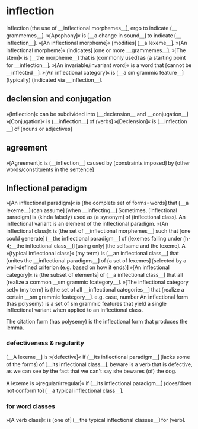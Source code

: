 # inflection

Inflection  ⟮the use of ＿inflectional morphemes＿⟯, ergo to indicate ⟮＿grammemes＿⟯.
»⟮Apophony⟯« is ⟮＿a change in sound＿⟯ to indicate ⟮＿inflection＿⟯.
»⟮An inflectional morpheme⟯« ⟮modifies⟯ ⟮＿a lexeme＿⟯.
»⟮An inflectional morpheme⟯« ⟮indicates⟯ ⟮one or more ＿grammemes＿⟯.
»⟮The stem⟯« is ⟮＿the morpheme＿⟯ that is ⟮commonly used⟯ as ⟮a starting point for ＿inflection＿⟯.
»⟮An invariable/invariant word⟯« is a word that ⟮cannot be ＿inflected＿⟯.
»⟮An inflectional category⟯« is ⟮＿a sm grammic feature＿⟯ (typically) ⟮indicated via ＿inflection＿⟯.

## declension and conjugation

»⟮Inflection⟯« can be subdivided into ⟮＿declension＿ and ＿conjugation＿⟯
»⟮Conjugation⟯« is ⟮＿inflection＿⟯ of ⟮verbs⟯
»⟮Declension⟯« is ⟮＿inflection＿⟯ of ⟮nouns or adjectives⟯

## agreement

»⟮Agreement⟯« is ⟮＿inflection＿⟯ caused by ⟮constraints imposed⟯ by ⟮other words/constituents in the sentence⟯

## Inflectional paradigm

»⟮An inflectional paradigm⟯« is ⟮the complete set of forms=words⟯ that ⟮＿a lexeme＿⟯ ⟮can assume⟯ ⟮when ＿inflecting＿⟯
Sometimes, ⟮inflectional paradigm⟯ is (kinda falsely) used as ⟮a synonym⟯ of ⟮inflectional class⟯.
An inflectional variant is an element of the inflectional paradigm.
»⟮An inflectional class⟯« is ⟮the set of ＿inflectional morphemes＿⟯ such that ⟮one could generate⟯ ⟮＿the inflectional paradigm＿⟯ of ⟮lexemes falling under ⟮h-4;＿the inflectional class＿⟯⟯ ⟮using only⟯ ⟮the selfsame and the lexeme⟯.
A »⟮typical inflectional class⟯« (my term) is ⟮＿an inflectional class＿⟯ that ⟮unites the ＿inflectional paradigms＿⟯ of ⟮a set of lexemes⟯ ⟮selected by a well-defined criterion (e.g. based on how it ends)⟯
»⟮An inflectional category⟯« is ⟮the subset of elements⟯ of ⟮＿a inflectional class＿⟯ that all ⟮realize a common ＿sm grammic fcategory＿⟯.
»⟮The inflectional category set⟯« (my term) is ⟮the set of all ＿inflectional categories＿⟯ that ⟮realize a certain ＿sm grammic fcategory＿⟯.
e.g. case, number
An inflectional form (has polysemy) is a set of sm grammic features that yield a single inflectional variant when applied to an inflectional class.

The citation form (has polysemy) is the inflectional form that produces the lemma.

### defectiveness & regularity

⟮＿A lexeme＿⟯ is »⟮defective⟯« if ⟮＿its inflectional paradigm＿⟯ ⟮lacks some of the forms⟯ of ⟮＿its inflectional class＿⟯.
beware is a verb that is defective, as we can see by the fact that we can't say she bewares (of) the dog.

A lexeme is »⟮regular/irregular⟯« if ⟮＿its inflectional paradigm＿⟯ ⟮does/does not conform to⟯ ⟮＿a typical inflectional class＿⟯.

### for word classes

»⟮A verb class⟯« is ⟮one of⟯ ⟮＿the typical inflectional classes＿⟯ for ⟮verb⟯.
